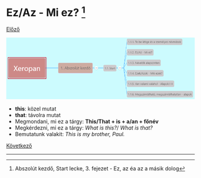 # Ez/Az - Mi ez? [^1]

[Előző](1-To_be_letige_es_szemelyes_nevmasok.md)

![1.1](images/1.1.png)

* **this**: közel mutat
* **that**: távolra mutat
* Megmondani, mi ez a tárgy: **This/That + is + a/an + főnév**
* Megkérdezni, mi ez a tárgy: *What is this?*/ *What is that?*
* Bemutatunk valakit: *This is my brother, Paul.*

[Következő](3-Nevelok_alapszinten.md)

---
[^1]: Abszolút kezdő, Start lecke, 3. fejezet - Ez, az éa az a másik dolog